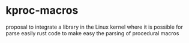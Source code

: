 # kproc-macros

proposal to integrate a library in the Linux kernel where it is possible for parse easily rust code to make easy the parsing of procedural macros
